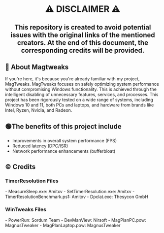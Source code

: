 <h1 align="center"> ⚠ DISCLAIMER ⚠ </h1>
<h2 align="center"> This repository is created to avoid potential issues with the original links of the mentioned creators. At the end of this document, the corresponding credits will be provided. </h1>

## 🔴 About Magtweaks
If you're here, it's because you're already familiar with my project, MagTweaks.
MagTweaks focuses on safely optimizing system performance without compromising Windows functionality. This is achieved through the intelligent disabling of unnecessary features, services, and processes.
This project has been rigorously tested on a wide range of systems, including Windows 10 and 11, both PCs and laptops, and hardware from brands like Intel, Ryzen, Nvidia, and Radeon.

## 🟢The benefits of this project include
- Improvements in overall system performance (FPS)
- Reduced latency (DPC/ISR)
- Network performance enhancements (bufferbloat)

## ©️ Credits
<h3> TimerResolution Files </h3>
- MeasureSleep.exe: Amitxv
- SetTimerResolution.exe: Amitxv
- TimerResolutionBenchmark.ps1: Amitxv
- Dpclat.exe: Thesycon GmbH

<h3> WinTweaks Files </h3>
- PowerRun: Sordum Team
- DevManView: Nirsoft
- MagPlanPC.pow: MagnusTweaker
- MagPlanLaptop.pow: MagnusTweaker
